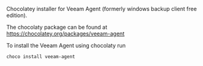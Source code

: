 Chocolatey installer for Veeam Agent (formerly windows backup client free edition).

The chocolaty package can be found at https://chocolatey.org/packages/veeam-agent

To install the Veeam Agent using chocolaty run

```Bash
choco install veeam-agent
```
